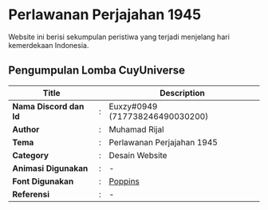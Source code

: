 # Perlawanan Perjajahan 1945

Website ini berisi sekumpulan peristiwa yang terjadi menjelang hari kemerdekaan Indonesia.

## Pengumpulan Lomba CuyUniverse

| Title                   |     | Description                                          |
| ----------------------- | --- | ---------------------------------------------------- |
| **Nama Discord dan Id** | :   | Euxzy#0949 (717738246490030200)                      |
| **Author**              | :   | Muhamad Rijal                                        |
| **Tema**                | :   | Perlawanan Perjajahan 1945                           |
| **Category**            | :   | Desain Website                                       |
| **Animasi Digunakan**   | :   | -                                                    |
| **Font Digunakan**      | :   | [Poppins](https://fonts.google.com/specimen/Poppins) |
| **Referensi**           | :   | -                                                    |
